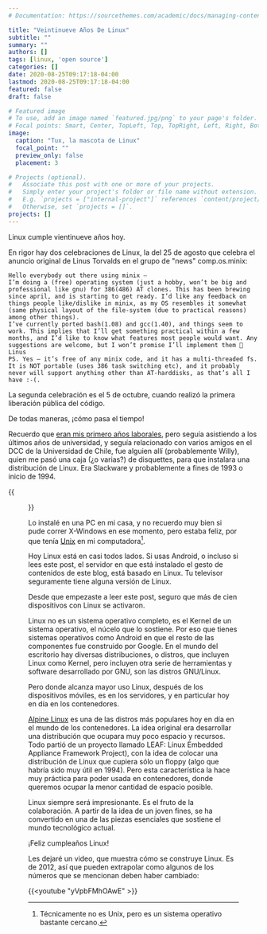 ```yaml
---
# Documentation: https://sourcethemes.com/academic/docs/managing-content/

title: "Veintinueve Años De Linux"
subtitle: ""
summary: ""
authors: []
tags: [linux, 'open source']
categories: []
date: 2020-08-25T09:17:18-04:00
lastmod: 2020-08-25T09:17:18-04:00
featured: false
draft: false

# Featured image
# To use, add an image named `featured.jpg/png` to your page's folder.
# Focal points: Smart, Center, TopLeft, Top, TopRight, Left, Right, BottomLeft, Bottom, BottomRight.
image:
  caption: "Tux, la mascota de Linux"
  focal_point: ""
  preview_only: false
  placement: 3

# Projects (optional).
#   Associate this post with one or more of your projects.
#   Simply enter your project's folder or file name without extension.
#   E.g. `projects = ["internal-project"]` references `content/project/deep-learning/index.md`.
#   Otherwise, set `projects = []`.
projects: []
---
```


Linux cumple vientinueve años hoy.


En rigor hay dos celebraciones de Linux, la del 25 de agosto que celebra el anuncio original de Linus Torvalds en el grupo de "news" comp.os.minix:

    Hello everybody out there using minix –
    I’m doing a (free) operating system (just a hobby, won’t be big and professional like gnu) for 386(486) AT clones. This has been brewing since april, and is starting to get ready. I’d like any feedback on things people like/dislike in minix, as my OS resembles it somewhat (same physical layout of the file-system (due to practical reasons) among other things).
    I’ve currently ported bash(1.08) and gcc(1.40), and things seem to work. This implies that I’ll get something practical within a few months, and I’d like to know what features most people would want. Any suggestions are welcome, but I won’t promise I’ll implement them 🙂
    Linus
    PS. Yes – it’s free of any minix code, and it has a multi-threaded fs. It is NOT portable (uses 386 task switching etc), and it probably never will support anything other than AT-harddisks, as that’s all I have :-(.

La segunda celebración es el 5 de octubre, cuando realizó la primera liberación pública del código.

De todas maneras, ¡cómo pasa el tiempo!

Recuerdo que [eran mis primero años laborales](https://lnds.net/blog/lnds/2019/03/17/el-fin-de-la-agilidad/), pero seguía asistiendo a los últimos años de universidad, y seguía relacionado con varios amigos en el DCC de la Universidad de Chile, fue alguien allí (probablemente Willy), quien me pasó una caja (¿o varias?)  de disquettes, para que instalara una distribución de Linux. Era Slackware y probablemente a fines de 1993 o inicio de 1994. 

{{<figure caption="Tux con una pipa, la mascota original de Slackware" src="Slackware-mascot.jpg">}}

Lo instalé en una PC en mi casa, y no recuerdo muy bien si pude correr X-Windows en ese momento, pero estaba feliz, por que tenía [Unix](https://lnds.net/blog/lnds/2020/03/29/entusiasmo-selectivo/) en mi computadora[^1].

Hoy Linux está en casi todos lados. Si usas Android, o incluso si lees este post, el servidor en que está instalado el gesto de contenidos de este blog, está basado en Linux. Tu televisor seguramente tiene alguna versión de Linux. 

Desde que empezaste a leer este post, seguro que más de cien dispositivos con Linux se activaron.

Linux no es un sistema operativo completo, es el Kernel de un sistema operativo, el núcelo que lo sostiene. Por eso que tienes sistemas operativos como Android en que el resto de las componentes fue construido por Google. En el mundo del escritorio hay diversas distribuciones, o distros, que incluyen Linux como Kernel, pero incluyen otra serie de herramientas y software desarrollado por GNU, son las distros GNU/Linux.

Pero donde alcanza mayor uso Linux, después de los dispositivos móviles, es en los servidores, y en particular hoy en día en los contenedores.

[Alpine Linux](https://www.alpinelinux.org) es una de las distros más populares hoy en día en el mundo de los contenedores. La idea original era desarrollar una distribución que ocupara muy poco espacio y recursos. Todo partió de un proyecto llamado LEAF: Linux Embedded Appliance Framework Project), con la idea de colocar una distribución de Linux que cupiera sólo un floppy (algo que habría sido muy útil en 1994).
Pero esta característica la hace muy práctica para poder usada en contenedores, donde queremos ocupar la menor cantidad de espacio posible.

Linux siempre será impresionante. Es el fruto de la colaboración. A partir de la idea de un joven fines, se ha convertido en una de las piezas esenciales que sostiene el mundo tecnológico actual.

¡Feliz cumpleaños Linux!

Les dejaré un video, que muestra cómo se construye Linux. Es de 2012, así que pueden extrapolar como algunos de los números que se mencionan deben haber cambiado:

 {{<youtube "yVpbFMhOAwE" >}}


[^1]: Técnicamente no es Unix, pero es un sistema operativo bastante cercano.